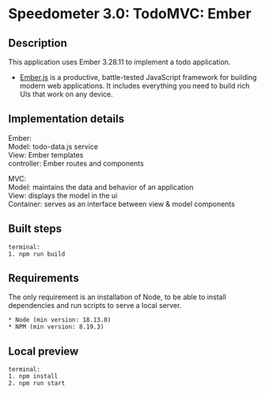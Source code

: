 # Speedometer 3.0: TodoMVC: Ember

## Description

This application uses Ember 3.28.11 to implement a todo application.

- [Ember.js](https://emberjs.com/) is a productive, battle-tested JavaScript framework for building modern web applications. It includes everything you need to build rich UIs that work on any device.

## Implementation details

Ember:\
Model: todo-data.js service\
View: Ember templates\
controller: Ember routes and components

MVC:\
Model: maintains the data and behavior of an application\
View: displays the model in the ui\
Container: serves as an interface between view & model components

## Built steps

```
terminal:
1. npm run build
```

## Requirements

The only requirement is an installation of Node, to be able to install dependencies and run scripts to serve a local server.

```
* Node (min version: 18.13.0)
* NPM (min version: 8.19.3)
```

## Local preview

```
terminal:
1. npm install
2. npm run start
```
